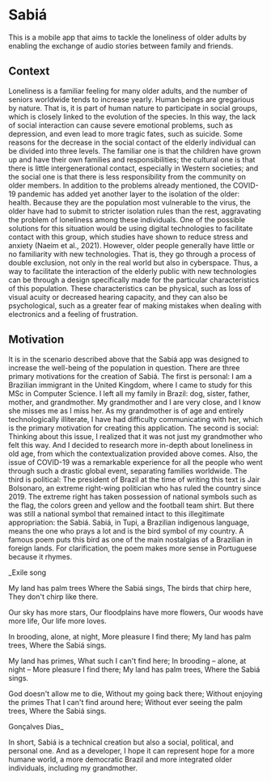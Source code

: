 # Sabiá

This is a mobile app that aims to tackle the loneliness of older adults by enabling the exchange of audio stories between family and friends.

## Context

Loneliness is a familiar feeling for many older adults, and the number of seniors worldwide tends to increase yearly. Human beings are gregarious by nature. That is, it is part of human nature to participate in social groups, which is closely linked to the evolution of the species. In this way, the lack of social interaction can cause severe emotional problems, such as depression, and even lead to more tragic fates, such as suicide.
Some reasons for the decrease in the social contact of the elderly individual can be divided into three levels. The familiar one is that the children have grown up and have their own families and responsibilities; the cultural one is that there is little intergenerational contact, especially in Western societies; and the social one is that there is less responsibility from the community on older members.
In addition to the problems already mentioned, the COVID-19 pandemic has added yet another layer to the isolation of the older: health. Because they are the population most vulnerable to the virus, the older have had to submit to stricter isolation rules than the rest, aggravating the problem of loneliness among these individuals.
One of the possible solutions for this situation would be using digital technologies to facilitate contact with this group, which studies have shown to reduce stress and anxiety (Naeim et al., 2021). However, older people generally have little or no familiarity with new technologies. That is, they go through a process of double exclusion, not only in the real world but also in cyberspace.
Thus, a way to facilitate the interaction of the elderly public with new technologies can be through a design specifically made for the particular characteristics of this population. These characteristics can be physical, such as loss of visual acuity or decreased hearing capacity, and they can also be psychological, such as a greater fear of making mistakes when dealing with electronics and a feeling of frustration.

## Motivation

It is in the scenario described above that the Sabiá app was designed to increase the well-being of the population in question. There are three primary motivations for the creation of Sabiá.
The first is personal: I am a Brazilian immigrant in the United Kingdom, where I came to study for this MSc in Computer Science. I left all my family in Brazil: dog, sister, father, mother, and grandmother. My grandmother and I are very close, and I know she misses me as I miss her. As my grandmother is of age and entirely technologically illiterate, I have had difficulty communicating with her, which is the primary motivation for creating this application.
The second is social: Thinking about this issue, I realized that it was not just my grandmother who felt this way. And I decided to research more in-depth about loneliness in old age, from which the contextualization provided above comes. Also, the issue of COVID-19 was a remarkable experience for all the people who went through such a drastic global event, separating families worldwide.
The third is political: The president of Brazil at the time of writing this text is Jair Bolsonaro, an extreme right-wing politician who has ruled the country since 2019. The extreme right has taken possession of national symbols such as the flag, the colors green and yellow and the football team shirt. But there was still a national symbol that remained intact to this illegitimate appropriation: the Sabiá. Sabiá, in Tupi, a Brazilian indigenous language, means the one who prays a lot and is the bird symbol of my country.
A famous poem puts this bird as one of the main nostalgias of a Brazilian in foreign lands. For clarification, the poem makes more sense in Portuguese because it rhymes. 

_Exile song

My land has palm trees
Where the Sabiá sings,
The birds that chirp here,
They don't chirp like there.

Our sky has more stars,
Our floodplains have more flowers,
Our woods have more life,
Our life more loves.

In brooding, alone, at night,
More pleasure I find there;
My land has palm trees,
Where the Sabiá sings.

My land has primes,
What such I can't find here;
In brooding – alone, at night –
More pleasure I find there;
My land has palm trees,
Where the Sabiá sings.

God doesn't allow me to die,
Without my going back there;
Without enjoying the primes
That I can't find around here;
Without ever seeing the palm trees,
Where the Sabiá sings.

Gonçalves Dias_

In short, Sabiá is a technical creation but also a social, political, and personal one. And as a developer, I hope it can represent hope for a more humane world, a more democratic Brazil and more integrated older individuals, including my grandmother.
